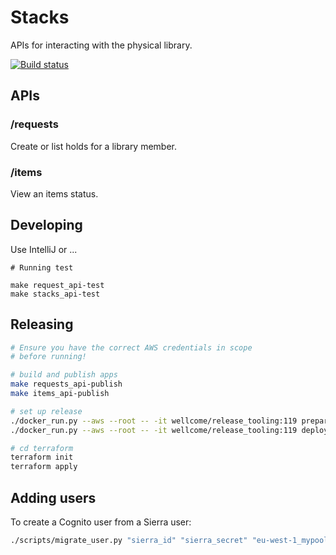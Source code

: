 # Stacks

APIs for interacting  with the physical library.

[![Build status](https://badge.buildkite.com/7329aeccaa2db0f05a79c5126ec15fd56efdd619c43b71c8e7.svg?branch=main)](https://buildkite.com/wellcomecollection/stacks-service)

## APIs

### /requests

Create or list holds for a library member.

### /items

View an items status.

## Developing

Use IntelliJ or ...

```
# Running test

make request_api-test 
make stacks_api-test 
```

## Releasing

```sh
# Ensure you have the correct AWS credentials in scope
# before running!

# build and publish apps
make requests_api-publish 
make items_api-publish 

# set up release
./docker_run.py --aws --root -- -it wellcome/release_tooling:119 prepare
./docker_run.py --aws --root -- -it wellcome/release_tooling:119 deploy

# cd terraform
terraform init
terraform apply
```

## Adding users

To create a Cognito user from a Sierra user:

```sh
./scripts/migrate_user.py "sierra_id" "sierra_secret" "eu-west-1_mypool" "email@sierra.com"
```
